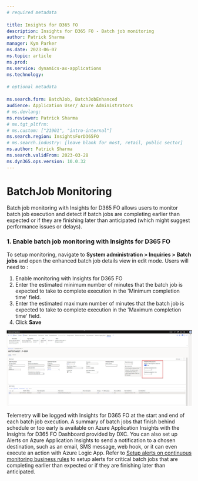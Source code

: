 ```yaml
---
# required metadata

title: Insights for D365 FO
description: Insights for D365 FO - Batch job monitoring
author: Patrick Sharma
manager: Kym Parker
ms.date: 2023-06-07
ms.topic: article
ms.prod: 
ms.service: dynamics-ax-applications
ms.technology: 

# optional metadata

ms.search.form: BatchJob, BatchJobEnhanced 
audience: Application User/ Azure Administrators
# ms.devlang: 
ms.reviewer: Patrick Sharma
# ms.tgt_pltfrm: 
# ms.custom: ["21901", "intro-internal"]
ms.search.region: InsightsForD365FO
# ms.search.industry: [leave blank for most, retail, public sector]
ms.author: Patrick Sharma
ms.search.validFrom: 2023-03-28
ms.dyn365.ops.version: 10.0.32
---
```


# BatchJob Monitoring
Batch job monitoring with Insights for D365 FO allows users to monitor batch job execution and detect if batch jobs are completing earlier than expected or if they are finishing later than anticipated (which might suggest performance issues or delays).
### 1. Enable batch job monitoring with Insights for D365 FO
To setup monitoring, navigate to **System administration > Inquiries > Batch jobs** and open the enhanced batch job details view in edit mode. Users will  need to :
1. Enable monitoring with Insights for D365 FO
2. Enter the estimated minimum number of minutes that the batch job is expected to take to complete execution in the 'Minimum completion time' field.
3. Enter the estimated maximum number of minutes that the batch job is expected to take to complete execution in the 'Maximum completion time' field.
4. Click **Save**

![BatchJobMonitoring_LineLevel](IMAGES/BatchJobMonitoring_LineLevel.png)

Telemetry will be logged with Insights for D365 FO at the start and end of each batch job execution. A summary of batch jobs that finish behind schedule or too early is available on Azure Application Insights with the Insights for D365 FO Dashboard provided by DXC. You can also set up Alerts on Azure Application Insights to send a notification to a chosen destination, such as an email, SMS message, web hook, or it can even execute an action with Azure Logic App. Refer to [Setup alerts on continuous monitoring business rules](./Azure-application-insights/Azure_alerts.md#1-setup-alerts-on-continuous-monitoring-business-rules) to setup alerts  for critical batch jobs that are completing earlier than expected or if they are finishing later than anticipated.


